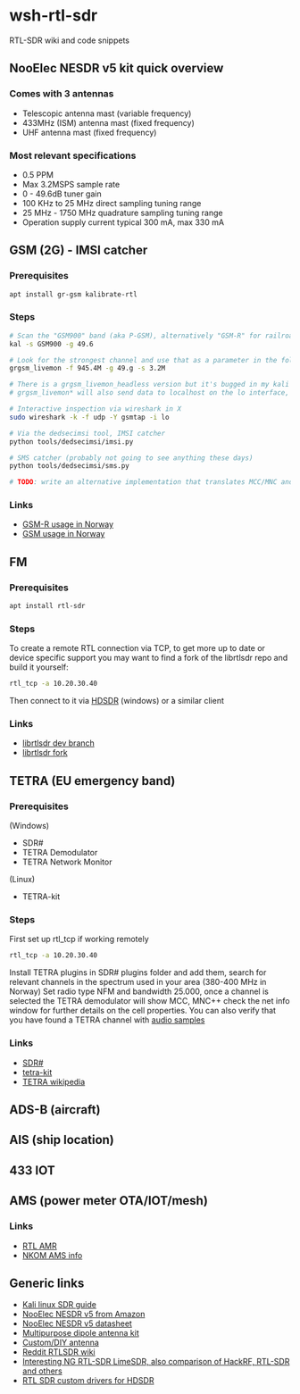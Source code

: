 # wsh-rtl-sdr
RTL-SDR wiki and code snippets

## NooElec NESDR v5 kit quick overview

### Comes with 3 antennas

- Telescopic antenna mast (variable frequency)
- 433MHz (ISM) antenna mast (fixed frequency)
- UHF antenna mast (fixed frequency)

### Most relevant specifications

- 0.5 PPM
- Max 3.2MSPS sample rate
- 0 - 49.6dB tuner gain
- 100 KHz to 25 MHz direct sampling tuning range
- 25 MHz - 1750 MHz quadrature sampling tuning range
- Operation supply current typical 300 mA, max 330 mA

## GSM (2G) - IMSI catcher

### Prerequisites

```bash
apt install gr-gsm kalibrate-rtl
```

### Steps

```bash
# Scan the "GSM900" band (aka P-GSM), alternatively "GSM-R" for railroad, "EGSM", or "DSC" (aka DCS) 1800 MHz. (The latter is out of range for the NESDR and most RTL-SDR devices.)
kal -s GSM900 -g 49.6

# Look for the strongest channel and use that as a parameter in the following command, note that -s 3.2M is also used to specify the highest available sample rate
grgsm_livemon -f 945.4M -g 49.g -s 3.2M

# There is a grgsm_livemon_headless version but it's bugged in my kali install, livemon expects an X output and VNC is useful in this regard
# grgsm_livemon* will also send data to localhost on the lo interface, which various scripts/apps can use simultaneously, e.g.:

# Interactive inspection via wireshark in X
sudo wireshark -k -f udp -Y gsmtap -i lo

# Via the dedsecimsi tool, IMSI catcher
python tools/dedsecimsi/imsi.py

# SMS catcher (probably not going to see anything these days)
python tools/dedsecimsi/sms.py

# TODO: write an alternative implementation that translates MCC/MNC and displays network information (telenor station name etc)

```

### Links

- [GSM-R usage in Norway](https://no.wikipedia.org/wiki/GSM-R)
- [GSM usage in Norway](https://no.wikipedia.org/wiki/GSM)

## FM

### Prerequisites

```bash
apt install rtl-sdr
```

### Steps

To create a remote RTL connection via TCP, to get more up to date or device specific support you may want to find a fork of the librtlsdr repo and build it yourself:

```bash
rtl_tcp -a 10.20.30.40
```

Then connect to it via [HDSDR](https://www.hdsdr.de/) (windows) or a similar client

### Links

- [librtlsdr dev branch](https://github.com/librtlsdr/librtlsdr/tree/development)
- [librtlsdr fork](https://github.com/hayguen/librtlsdr/tree/development)

## TETRA (EU emergency band)

### Prerequisites

(Windows)
- SDR#
- TETRA Demodulator
- TETRA Network Monitor

(Linux)
- TETRA-kit

### Steps

First set up rtl_tcp if working remotely

```bash
rtl_tcp -a 10.20.30.40
```

Install TETRA plugins in SDR# plugins folder and add them, search for relevant channels in the spectrum used in your area (380-400 MHz in Norway)
Set radio type NFM and bandwidth 25.000, once a channel is selected the TETRA demodulator will show MCC, MNC++ check the net info window for further details on the cell properties.
You can also verify that you have found a TETRA channel with [audio samples](https://www.sigidwiki.com/wiki/Terrestrial_Trunked_Radio_(TETRA))

### Links

- [SDR#](https://airspy.com/download/)
- [tetra-kit](https://gitlab.com/larryth/tetra-kit)
- [TETRA wikipedia](https://en.wikipedia.org/wiki/Terrestrial_Trunked_Radio)

## ADS-B (aircraft)

## AIS (ship location)

## 433 IOT

## AMS (power meter OTA/IOT/mesh)

### Links

- [RTL AMR](https://github.com/bemasher/rtlamr)
- [NKOM AMS info](https://www.nkom.no/fysiske-nett-og-infrastruktur/elektromagnetisk-straling/_/attachment/download/e2080144-5414-455b-8c8e-add667c6ac5a:ce2b3f4e8b5973662d20692f3d04cb55ebc060d3/Avanserte%20m%C3%A5le-%20og%20styringssystemer%20-%20m%C3%A5ling%20av%20eksponering%20og%20sendetid.pdf)

## Generic links

- [Kali linux SDR guide](https://www.kalilinux.in/2021/11/begineers-guide-of-rtl-sdr.html)
- [NooElec NESDR v5 from Amazon](https://www.amazon.com/NooElec-NESDR-Smart-Bundle-R820T2-Based/dp/B01GDN1T4S)
- [NooElec NESDR v5 datasheet](https://www.nooelec.com/store/downloads/dl/file/id/111/product/342/nesdr_smart_rtl_sdr_v5_datasheet_revision_1.pdf)
- [Multipurpose dipole antenna kit](https://www.amazon.com/RTL-SDR-Blog-Multipurpose-Dipole-Antenna/dp/B075445JDF)
- [Custom/DIY antenna](https://www.rtl-sdr.com/tag/antenna/)
- [Reddit RTLSDR wiki](https://old.reddit.com/r/RTLSDR/wiki/index)
- [Interesting NG RTL-SDR LimeSDR, also comparison of HackRF, RTL-SDR and others](https://www.crowdsupply.com/lime-micro/limesdr)
- [RTL SDR custom drivers for HDSDR](https://github.com/hayguen?tab=repositories)
